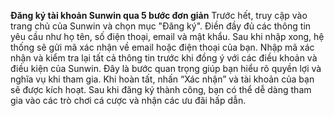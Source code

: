 **Đăng ký tài khoản Sunwin qua 5 bước đơn giản**
Trước hết, truy cập vào trang chủ của Sunwin và chọn mục "Đăng ký". Điền đầy đủ các thông tin yêu cầu như họ tên, số điện thoại, email và mật khẩu. Sau khi nhập xong, hệ thống sẽ gửi mã xác nhận về email hoặc điện thoại của bạn.
Nhập mã xác nhận và kiểm tra lại tất cả thông tin trước khi đồng ý với các điều khoản và điều kiện của Sunwin. Đây là bước quan trọng giúp bạn hiểu rõ quyền lợi và nghĩa vụ khi tham gia. Khi hoàn tất, nhấn “Xác nhận” và tài khoản của bạn sẽ được kích hoạt.
Sau khi đăng ký thành công, bạn có thể dễ dàng tham gia vào các trò chơi cá cược và nhận các ưu đãi hấp dẫn.
